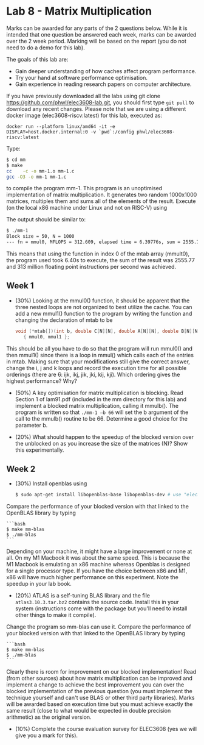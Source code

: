 # Lab 8 - Matrix Multiplication


Marks can be awarded for any parts of the 2 questions below. While it is intended that one question be answered each week, marks can be awarded over the 2 week period. Marking will be based on the report (you do not need to do a demo for this lab).

The goals of this lab are:

 *  Gain deeper understanding of how caches affect program performance.
 *  Try your hand at software performance optimisation.
 *  Gain experience in reading research papers on computer architecture.

If you have previously downloaded all the labs using git clone https://github.com/phwl/elec3608-lab.git, you should first type ```git pull``` to download any recent changes. Please note that we are using a different docker image (elec3608-riscv:latest) for this lab, executed as:

```
docker run --platform linux/amd64 -it -e DISPLAY=host.docker.internal:0 -v `pwd`:/config phwl/elec3608-riscv:latest
```

Type:
```bash
$ cd mm
$ make
cc    -c -o mm-1.o mm-1.c
gcc -O3 -o mm-1 mm-1.c
```

to compile the program mm-1. This program is an unoptimised implementation of matrix multiplication. It generates two random 1000x1000 matrices, multiples them and sums all of the elements of the result. Execute (on the local x86 machine under Linux and not on RISC-V) using

The output should be similar to:
```bash
$ ./mm-1
Block size = 50, N = 1000
--- fn = mmul0, MFLOPS = 312.609, elapsed time = 6.39776s, sum = 2555.77
```
This means that using the function in index 0 of the mtab array (mmult0), the program used took 6.40s to execute, the sum of the result was 2555.77 and 313 million floating point instructions per second was achieved.

## Week 1

* (30%) Looking at the mmul0() function, it should be apparent that the three nested loops are not organized to best utilize the cache. You can add a new mmul1() function to the program by writing the function and changing the declaration of mtab to be

     ```c
     void (*mtab[])(int b, double C[N][N], double A[N][N], double B[N][N]) =
        { mmul0, mmul1 };
     ```

This should be all you have to do so that the program will run mmul0() and then mmul1() since there is a loop in mmul() which calls each of the entries in mtab. Making sure that your modifications still give the correct answer, change the i, j and k loops and record the execution time for all possible orderings (there are 6: ijk, ikj, jik, jki, kij, kji). Which ordering gives the highest performance? Why?

* (50%) A key optimisation for matrix multiplication is blocking. Read Section 1 of lam91.pdf (included in the mm directory for this lab) and implement a blocked matrix multiplication, calling it mmulb(). The program is written so that ```./mm-1 –b 66``` will set the b argument of the call to the mmulb() routine to be 66. Determine a good choice for the parameter b.

* (20%) What should happen to the speedup of the blocked version over the unblocked on as you increase the size of the matrices (N)? Show this experimentally.

## Week 2

* (30%) Install openblas using

    ```bash
    $ sudo apt-get install libopenblas-base libopenblas-dev # use "elec3608" as the password
    ```

Compare the performance of your blocked version with that linked to the OpenBLAS library by typing

    ```bash
    $ make mm-blas
    $ ./mm-blas
    ```

Depending on your machine, it might have a large improvement or none at all. On my M1 Macbook it was about the same speed. This is because the M1 Macbook is emulating an x86 machine whereas Openblas is designed for a single processor type. If you have the choice between x86 and M1, x86 will have much higher performance on this experiment. Note the speedup in your lab book.

* (20%) ATLAS is a self-tuning BLAS library and the file ```atlas3.10.3.tar.bz2``` contains the source code. Install this in your system (instructions come with the package but you'll need to install other things to make it compile).

Change the program so mm-blas can use it.
Compare the performance of your blocked version with that linked to the OpenBLAS library by typing

    ```bash
    $ make mm-blas
    $ ./mm-blas
    ```

Clearly there is room for improvement on our blocked implementation! Read (from other sources) about how matrix multiplication can be improved and implement a change to achieve the best improvement you can over the blocked implementation of the previous question (you must implement the technique yourself and can't use BLAS or other third party libraries). Marks will be awarded based on execution time but you must achieve exactly the same result (close to what would be expected in double precision arithmetic) as the original version.

* (10%) Complete the course evaluation survey for ELEC3608 (yes we will give you a mark for this).


